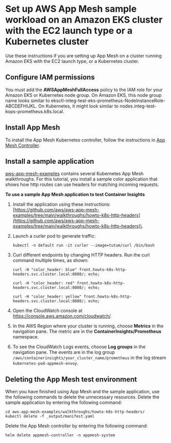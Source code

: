 # Set up AWS App Mesh sample workload on an Amazon EKS cluster with the EC2 launch type or a Kubernetes cluster<a name="ContainerInsights-Prometheus-Sample-Workloads-appmesh-EKS"></a>

Use these instructions if you are setting up App Mesh on a cluster running Amazon EKS with the EC2 launch type, or a Kubernetes cluster\.

## Configure IAM permissions<a name="ContainerInsights-Prometheus-Sample-Workloads-appmesh-iam"></a>

You must add the **AWSAppMeshFullAccess** policy to the IAM role for your Amazon EKS or Kubernetes node group\. On Amazon EKS, this node group name looks similar to eksctl\-integ\-test\-eks\-prometheus\-NodeInstanceRole\-ABCDEFHIJKL\. On Kubernetes, it might look similar to nodes\.integ\-test\-kops\-prometheus\.k8s\.local\.

## Install App Mesh<a name="ContainerInsights-Prometheus-Sample-Workloads-appmesh-install"></a>

To install the App Mesh Kubernetes controller, follow the instructions in [App Mesh Controller](https://github.com/aws/eks-charts/tree/master/stable/appmesh-controller#app-mesh-controller)\.

## Install a sample application<a name="ContainerInsights-Prometheus-Sample-Workloads-appmesh-application"></a>

[aws\-app\-mesh\-examples](https://github.com/aws/aws-app-mesh-examples) contains several Kubernetes App Mesh walkthroughs\. For this tutorial, you install a sample color application that shows how http routes can use headers for matching incoming requests\.

**To use a sample App Mesh application to test Container Insights**

1. Install the application using these instructions: [https://github.com/aws/aws-app-mesh-examples/tree/main/walkthroughs/howto-k8s-http-headers](https://github.com/aws/aws-app-mesh-examples/tree/main/walkthroughs/howto-k8s-http-headers)\. 

1. Launch a curler pod to generate traffic:

   ```
   kubectl -n default run -it curler --image=tutum/curl /bin/bash
   ```

1. Curl different endpoints by changing HTTP headers\. Run the curl command multiple times, as shown:

   ```
   curl -H "color_header: blue" front.howto-k8s-http-headers.svc.cluster.local:8080/; echo;
   
   curl -H "color_header: red" front.howto-k8s-http-headers.svc.cluster.local:8080/; echo;
   
   curl -H "color_header: yellow" front.howto-k8s-http-headers.svc.cluster.local:8080/; echo;
   ```

1. Open the CloudWatch console at [https://console\.aws\.amazon\.com/cloudwatch/](https://console.aws.amazon.com/cloudwatch/)\.

1. In the AWS Region where your cluster is running, choose **Metrics** in the navigation pane\. The metric are in the **ContainerInsights/Prometheus** namespace\.

1. To see the CloudWatch Logs events, choose **Log groups** in the navigation pane\. The events are in the log group ` /aws/containerinsights/your_cluster_name/prometheus ` in the log stream `kubernetes-pod-appmesh-envoy`\.

## Deleting the App Mesh test environment<a name="ContainerInsights-Prometheus-Sample-Workloads-appmesh-delete"></a>

When you have finished using App Mesh and the sample application, use the following commands to delete the unnecessary resources\. Delete the sample application by entering the following command:

```
cd aws-app-mesh-examples/walkthroughs/howto-k8s-http-headers/
kubectl delete -f _output/manifest.yaml
```

Delete the App Mesh controller by entering the following command:

```
helm delete appmesh-controller -n appmesh-system
```